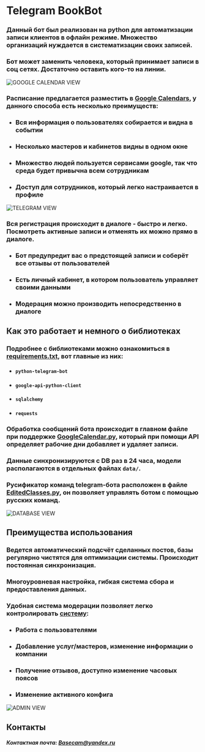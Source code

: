 Telegram BookBot
========================
### Данный бот был реализован на python для автоматизации записи клиентов в офлайн режиме. Множество организаций нуждается в систематизации своих записей.  
### Бот может заменить человека, который принимает записи в соц сетях. Достаточно оставить кого-то на линии. ###
![GOOGLE CALENDAR VIEW](https://github.com/Mnedo/bookbot2.0/blob/master/images/Google_calendar.jpg)
### Расписание предлагается разместить в [Google Calendars](https://calendar.google.com/ "Google Calendar"), у данного способа есть несколько преимуществ: ###
* ### Вся информация о пользователях собирается и видна в событии ###
* ### Несколько мастеров и кабинетов видны в одном окне ###
* ### Множество людей пользуется сервисами google, так что среда будет привычна всем сотрудникам ###
* ### Доступ для сотрудников, который легко настраивается в профиле ###
![TELEGRAM VIEW](https://github.com/Mnedo/bookbot2.0/blob/master/images/chat.png)
### Вся регистрация происходит в диалоге - быстро и легко. Посмотреть активные записи и отменять их можно прямо в диалоге. ###
* ### Бот предупредит вас о предстоящей записи и соберёт все отзывы от пользователей ###
* ### Есть личный кабинет, в котором пользователь управляет своими данными ###
* ### Модерация можно производить непосредственно в диалоге ###
## Как это работает и немного о библиотеках ##
### Подробнее с библиотеками можно ознакомиться в [requirements.txt](https://github.com/Mnedo/bookbot2.0/blob/master/requirements.txt), вот главные из них: ###

* #### ``` python-telegram-bot ``` ####
* #### ``` google-api-python-client ``` ####
* #### ``` sqlalchemy ``` ####
* #### ``` requests ``` ####

### Обработка сообщений бота происходит в главном файле при поддержке [GoogleCalendar.py](https://github.com/Mnedo/bookbot2.0/blob/master/GoogleCalendar.py), который при помощи API определяет рабочие дни добавляет и удаляет записи.  ###
### Данные синхронизируются с DB раз в 24 часа, модели располагаются в отдельных файлах ```data/```.  ###
### Русификатор команд telegram-бота расположен в файле [EditedClasses.py](https://github.com/Mnedo/bookbot2.0/blob/master/EditedClasses.py), он позволяет управлять ботом с помощью русских команд. ###
![DATABASE VIEW](https://github.com/Mnedo/bookbot2.0/blob/master/images/db.png "Несколько моделей")
## Преимущества использования ##
### Ведется автоматический подсчёт сделанных постов, базы регулярно чистятся для оптимизации системы. Происходит постоянная синхронизация. ###
### Многоуровневая настройка, гибкая система сбора и предоставления данных. ###
### Удобная система модерации позволяет легко контролировать [систему](https://github.com/Mnedo/bookbot2.0/blob/master/main.py): ###
* ### Работа с пользователями ### 
* ### Добавление услуг/мастеров, изменение информации о компании ###
* ### Получение отзывов, доступно изменение часовых поясов ###
* ### Изменение активного конфига ###
![ADMIN VIEW](https://github.com/Mnedo/bookbot2.0/blob/master/images/admin.png)
## Контакты ##
##### Контактная почта: <Basecam@yandex.ru> #####

